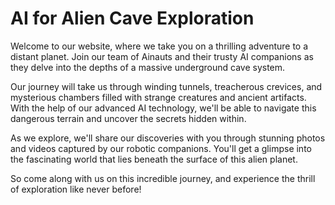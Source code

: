 <!--
Write me markdown content of website with wallpaper:

"A team of Ainauts and their AI companions exploring a massive, underground cave system on a distant planet."

The header of the page should not be copy of the text but rather a real content of the website which is using this wallpaper.
-->

<!--font:Poppins-->

# AI for Alien Cave Exploration

Welcome to our website, where we take you on a thrilling adventure to a distant planet. Join our team of Ainauts and their trusty AI companions as they delve into the depths of a massive underground cave system.

Our journey will take us through winding tunnels, treacherous crevices, and mysterious chambers filled with strange creatures and ancient artifacts. With the help of our advanced AI technology, we'll be able to navigate this dangerous terrain and uncover the secrets hidden within.

As we explore, we'll share our discoveries with you through stunning photos and videos captured by our robotic companions. You'll get a glimpse into the fascinating world that lies beneath the surface of this alien planet.

So come along with us on this incredible journey, and experience the thrill of exploration like never before!
